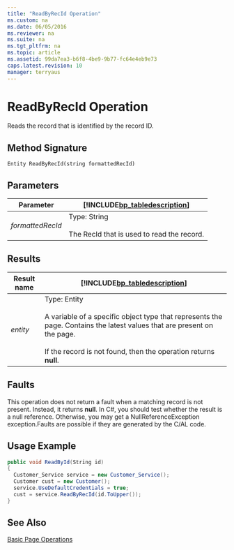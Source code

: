 ```yaml
---
title: "ReadByRecId Operation"
ms.custom: na
ms.date: 06/05/2016
ms.reviewer: na
ms.suite: na
ms.tgt_pltfrm: na
ms.topic: article
ms.assetid: 99da7ea3-b6f8-4be9-9b77-fc64e4eb9e73
caps.latest.revision: 10
manager: terryaus
---
```

# ReadByRecId Operation
Reads the record that is identified by the record ID.  
  
## Method Signature  
 `Entity ReadByRecId(string formattedRecId)`  
  
## Parameters  
  
|Parameter|[!INCLUDE[bp_tabledescription](../dynamics-nav/includes/bp_tabledescription_md.md)]|  
|---------------|---------------------------------------|  
|*formattedRecId*|Type: String<br /><br /> The RecId that is used to read the record.|  
  
## Results  
  
|Result name|[!INCLUDE[bp_tabledescription](../dynamics-nav/includes/bp_tabledescription_md.md)]|  
|-----------------|---------------------------------------|  
|*entity*|Type: Entity<br /><br /> A variable of a specific object type that represents the page. Contains the latest values that are present on the page.<br /><br /> If the record is not found, then the operation returns **null**.|  
  
## Faults  
 This operation does not return a fault when a matching record is not present. Instead, it returns **null**. In C\#, you should test whether the result is a null reference. Otherwise, you may get a NullReferenceException exception.Faults are possible if they are generated by the C\/AL code.  
  
## Usage Example  
  
```c#  
public void ReadById(String id)  
{  
  Customer_Service service = new Customer_Service();  
  Customer cust = new Customer();  
  service.UseDefaultCredentials = true;  
  cust = service.ReadByRecId(id.ToUpper());  
}  
```  
  
## See Also  
 [Basic Page Operations](../dynamics-nav/Basic-Page-Operations.md)